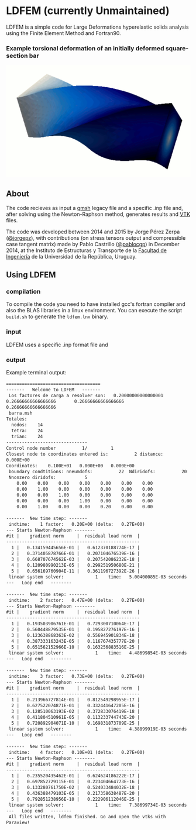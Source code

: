 # LDFEM (currently Unmaintained)

LDFEM is a simple code for Large Deformations hyperelastic solids analysis using the Finite Element Method and Fortran90.

### Example torsional deformation of an initially deformed square-section bar

![example deformation](https://github.com/jorgepz/LDFEM/blob/main/def.png)

## About

The code recieves as input a [gmsh](https://gmsh.info/#Download) legacy file and a specific .inp file and, after solving using the Newton-Raphson method, generates results and [VTK](https://vtk.org/) files.

The code was developed between 2014 and 2015 by Jorge Pérez Zerpa ([@jorgepz](https://github.com/jorgepz)), with contributions (on stress tensors output and compressible case tangent matrix) made by Pablo Castrillo ([@pablocgp](https://github.com/pablocgp)) in December 2014, at the Instituto de Estructuras y Transporte de la [Facultad de Ingeniería](https://www.fing.edu.uy/) de la Universidad de la República, Uruguay.

## Using LDFEM

### compilation

To compile the code you need to have installed gcc's fortran compiler and also the BLAS libraries in a linux environment. You can execute the script `build.sh` to generate the `ldfem.lnx` binary.

### input
LDFEM uses a specific .inp format file and

### output

Example terminal output:

```
====================================
-------   Welcome to LDFEM   -------
 Los factores de carga a resolver son:   0.20000000000000001       0.26666666666666666       0.26666666666666666       0.26666666666666666     
 barra.msh           
Totales:
  nodos:    14
  tetra:    24
  trian:    24
-------------------------------
Control node number          1/         1
Closest node to coordinates entered is:          2 distance:    0.000E+00
Coordinates:    0.100E+01   0.000E+00   0.000E+00
 boundary condtitions: nneumdofs:          22  Ndiridofs:          20
 Nnonzero diridofs:           5
    0.00    0.00    0.00    0.00    0.00    0.00    0.00
    0.00    1.00    0.00    0.00    0.00    0.00    0.00
    0.00    0.00    1.00    0.00    0.00    0.00    0.00
    0.00    0.00    0.00    1.00    0.00    0.00    0.00
    0.00    1.00    0.00    0.00    0.20    0.00    0.00

-------  New time step: -------
 indtime:    1 factor:   0.20E+00 (delta:   0.27E+00)
--- Starts Newton-Raphson -------- 
#it |    gradient norm     |  residual load norm  |
---------------------------------------------------
  1 |   0.134159445656E-01 |   0.612370188774E-17 | 
  2 |   0.371405878766E-01 |   0.207104676539E-16 | 
  3 |   0.668707674562E-03 |   0.207542086232E-18 | 
  4 |   0.120980990213E-05 |   0.299251950680E-21 | 
  5 |   0.656169760904E-11 |   0.361196727392E-26 | 
 linear system solver:            1    time:   5.00400085E-03 seconds
---   Loop end   --------

-------  New time step: -------
 indtime:    2 factor:   0.47E+00 (delta:   0.27E+00)
--- Starts Newton-Raphson -------- 
#it |    gradient norm     |  residual load norm  |
---------------------------------------------------
  1 |   0.193503906761E-01 |   0.729300710064E-17 | 
  2 |   0.560448879535E-01 |   0.195827276197E-16 | 
  3 |   0.123638868363E-02 |   0.556945901834E-18 | 
  4 |   0.387333163243E-05 |   0.116767435777E-20 | 
  5 |   0.651562152966E-10 |   0.163256883516E-25 | 
 linear system solver:            1    time:   4.48699854E-03 seconds
---   Loop end   --------

-------  New time step: -------
 indtime:    3 factor:   0.73E+00 (delta:   0.27E+00)
--- Starts Newton-Raphson -------- 
#it |    gradient norm     |  residual load norm  |
---------------------------------------------------
  1 |   0.213966727814E-01 |   0.812549298955E-17 | 
  2 |   0.627522074871E-01 |   0.332441647205E-16 | 
  3 |   0.128510063193E-02 |   0.372833076419E-18 | 
  4 |   0.411804510961E-05 |   0.113233744743E-20 | 
  5 |   0.720892904071E-10 |   0.169831873709E-25 | 
 linear system solver:            1    time:   4.38899919E-03 seconds
---   Loop end   --------

-------  New time step: -------
 indtime:    4 factor:   0.10E+01 (delta:   0.27E+00)
--- Starts Newton-Raphson -------- 
#it |    gradient norm     |  residual load norm  |
---------------------------------------------------
  1 |   0.235520435462E-01 |   0.624624186222E-17 | 
  2 |   0.697852729115E-01 |   0.223404664773E-16 | 
  3 |   0.133280761750E-02 |   0.524033484032E-18 | 
  4 |   0.436388479103E-05 |   0.217358638487E-20 | 
  5 |   0.792851238956E-10 |   0.222906112046E-25 | 
 linear system solver:            1    time:   7.38699734E-03 seconds
---   Loop end   --------
 All files written, ldfem finished. Go and open the vtks with Paraview!
```



